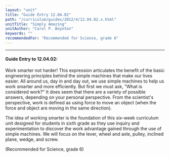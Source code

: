 ```yaml
---
layout: "unit"
title: "Guide Entry 12.04.02"
path: "/curriculum/guides/2012/4/12.04.02.x.html"
unitTitle: "Simply Amazing"
unitAuthor: "Carol P. Boynton"
keywords: ""
recommendedFor: "Recommended for Science, grade 6"
---
```

<body>
<hr/>
<h4>
Guide Entry to 12.04.02:
</h4>
<p>
Work smarter not harder! This expression articulates the benefit of the basic engineering principles behind the simple machines that make our lives easier. All around us, day in and day out, we use simple machines to help us work smarter and more efficiently. But first we must ask, "What is considered work?" It does seem that there are a variety of possible answers, depending on your personal perspective. From the scientist's perspective, work is defined as using force to move an object (when the force and object are moving in the same direction).
</p>
<p>
The idea of working smarter is the foundation of this six-week curriculum unit designed for students in sixth grade as they use inquiry and experimentation to discover the work advantage gained through the use of simple machines. We will focus on the lever, wheel and axle, pulley, inclined plane, wedge, and screw.
</p>
<p>
(Recommended for Science, grade 6)
</p>
</body>
